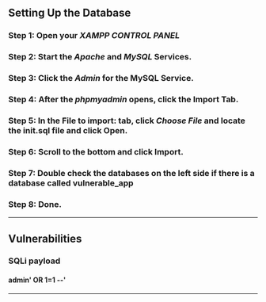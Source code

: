 ## Setting Up the Database

### Step 1: Open your *XAMPP CONTROL PANEL*
### Step 2: Start the *Apache* and *MySQL* Services.
### Step 3: Click the *Admin* for the **MySQL** Service.
### Step 4: After the *phpmyadmin* opens, click the **Import** Tab.
### Step 5: In the **File to import:** tab, click *Choose File* and locate the init.sql file and click **Open**.
### Step 6: Scroll to the bottom and click **Import**.
### Step 7: Double check the databases on the left side if there is a database called **vulnerable_app**
### Step 8: Done.

-------

## Vulnerabilities
### SQLi payload
#### admin' OR 1=1 --'

--------